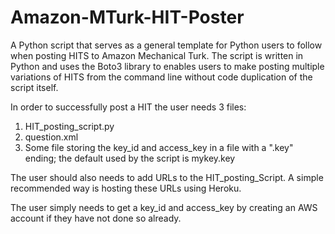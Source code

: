 # Amazon-MTurk-HIT-Poster

A Python script that serves as a general template for Python users to follow when posting HITS to Amazon Mechanical Turk. The script is written in Python and uses the Boto3 library to enables users to make posting multiple variations of HITS from the command line without code duplication of the script itself.

In order to successfully post a HIT the user needs 3 files:

1. HIT_posting_script.py
2. question.xml
3. Some file storing the key_id and access_key in a file with a ".key" ending; the default used by the script is mykey.key

The user should also needs to add URLs to the HIT_posting_Script. A simple recommended way is hosting these URLs using Heroku.

The user simply needs to get a key_id and access_key by creating an AWS account if they have not done so already.
